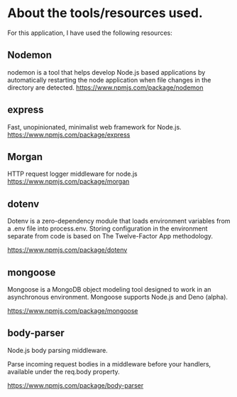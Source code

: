 # About the tools/resources used.

For this application, I have used the following resources:

## Nodemon

nodemon is a tool that helps develop Node.js based applications by automatically 
restarting the node application when file changes in the directory are detected.
 https://www.npmjs.com/package/nodemon


## express

Fast, unopinionated, minimalist web framework for Node.js.
 https://www.npmjs.com/package/express


## Morgan

HTTP request logger middleware for node.js
 https://www.npmjs.com/package/morgan

## dotenv

Dotenv is a zero-dependency module that loads environment variables from a .env 
file into process.env. Storing configuration in the environment separate from 
code is based on The Twelve-Factor App methodology.

 https://www.npmjs.com/package/dotenv
 

## mongoose

Mongoose is a MongoDB object modeling tool designed to work in an asynchronous 
environment. Mongoose supports Node.js and Deno (alpha).

 https://www.npmjs.com/package/mongoose
 

## body-parser

Node.js body parsing middleware.

Parse incoming request bodies in a middleware before your handlers, available
under the req.body property.

 https://www.npmjs.com/package/body-parser